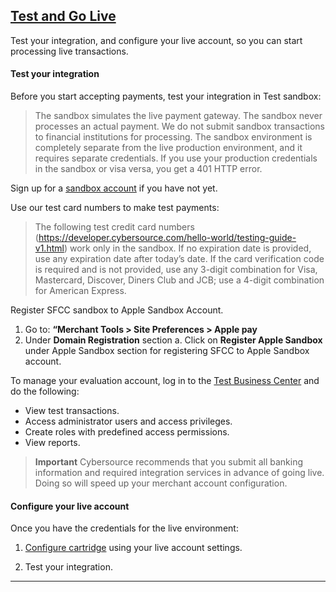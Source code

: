 ## <ins>Test and Go Live

Test your integration, and configure your live account, so you can start processing live transactions.

#### Test your integration

Before you start accepting payments, test your integration in Test sandbox: 

   > The sandbox simulates the live payment gateway. The sandbox never processes an actual   payment. We do not submit sandbox transactions to financial institutions for processing.
   The sandbox environment is completely separate from the live production environment, and it requires separate credentials.  If you use your production credentials in the sandbox or visa versa, you get a 401 HTTP error.  

Sign up for a [sandbox account](https://developer.cybersource.com/hello-world/sandbox.html) if you have not yet.

Use our test card numbers to make test payments:
  > The following test credit card numbers (https://developer.cybersource.com/hello-world/testing-guide-v1.html) work only in the sandbox. If no expiration date is provided, use any expiration date after today’s date. If the card verification code is required and is not provided, use any 3-digit combination for Visa, Mastercard, Discover, Diners Club and JCB; use a 4-digit combination for American Express.

Register SFCC sandbox to Apple Sandbox Account.
 
   1. Go to: **“Merchant Tools > Site Preferences > Apple pay**
   2. Under **Domain Registration** section 
      a. Click on **Register Apple Sandbox** under Apple Sandbox section for registering SFCC to Apple Sandbox account.

To manage your evaluation account, log in to the [Test Business Center](https://ebctest.cybersource.com/) and do the following:
- View test transactions.
- Access administrator users and access privileges.
- Create roles with predefined access permissions.
- View reports.

> **Important**
 Cybersource recommends that you submit all banking information and required integration services in advance of going live. Doing so will speed up your merchant account configuration.

#### Configure your live account

Once you have the credentials for the live environment:

1. <a href="Configure-cartridge.md">Configure cartridge</a> using your live account settings.
 
2. Test your integration.



---